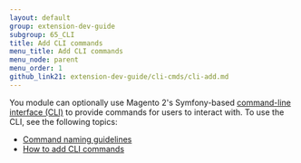 ```yaml
---
layout: default
group: extension-dev-guide
subgroup: 65_CLI
title: Add CLI commands
menu_title: Add CLI commands
menu_node: parent
menu_order: 1
github_link21: extension-dev-guide/cli-cmds/cli-add.md
---
```


You module can optionally use Magento 2's Symfony-based <a href="{{ site.gdeurl21 }}config-guide/cli/config-cli.html#config-new-cli-intro">command-line interface (CLI)</a> to provide commands for users to interact with. To use the CLI, see the following topics:

*	<a href="{{ site.gdeurl21 }}extension-dev-guide/cli-cmds/cli-naming-guidelines.html">Command naming guidelines</a>
*	<a href="{{ site.gdeurl21 }}extension-dev-guide/cli-cmds/cli-howto.html">How to add CLI commands</a>
